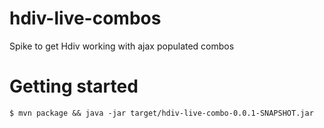 # hdiv-live-combos
Spike to get Hdiv working with ajax populated combos

# Getting started
```$ mvn package && java -jar target/hdiv-live-combo-0.0.1-SNAPSHOT.jar```
